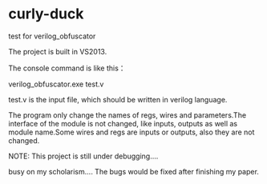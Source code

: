 # curly-duck
test for verilog_obfuscator

The project is built in VS2013.

The console command is like this：

verilog_obfuscator.exe test.v

test.v is the input file, which should be written in verilog language.

The program only change the names of regs, wires and parameters.The interface of the module is not changed, like inputs, outputs as well as module name.Some wires and regs are inputs or outputs, also they are not changed.

NOTE: This project is still under debugging....

busy on my scholarism....
The bugs would be fixed after finishing my paper.
